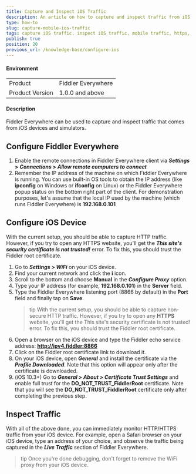 ```yaml
---
title: Capture and Inspect iOS Traffic
description: An article on how to capture and inspect traffic from iOS device while using Fiddler Everywhere
type: how-to
slug: capture-mobile-ios-traffic
tags: capture iOS traffic, inspect iOS traffic, mobile traffic, https, iOS application, Fiddler Everywhere iOS
publish: true
position: 20
previous_url: /knowledge-base/configure-ios
---
```


#### Environment

|   |   |
|---|---|
| Product  | Fiddler Everywhere  |
| Product Version | 1.0.0 and above  |

#### Description

Fiddler Everywhere can be used to capture and inspect traffic that comes from iOS devices and simulators.

## Configure Fiddler Everywhere

1. Enable the remote connections in Fiddler Everywhere client via **_Settings_ > _Connections_ > _Allow remote computers to connect_**
2. Remember the IP address of the machine on which Fiddler Everywhere is running. You can use built-in OS tools to obtain the IP address (like **ipconfig** on Windows or **ifconfig** on Linux) or the Fiddler Everywhere popup status on the bottom right part of the client.
For demonstration purposes, let's assume that the local IP used by the machine (which runs Fiddler Everywhere) is **192.168.0.101**

## Configure iOS Device

With the current setup, you should be able to capture HTTP traffic. However, if you try to open any HTTPS website, you'll get the **_This site's security certificate is not trusted!_** error. To fix this, you should trust the Fiddler root certificate.


1. Go to **_Settings > WiFi_** on your iOS device.
2. Find your current network and click the **i** icon.
3. Scroll to the bottom and choose **Manual** in the **_Configure Proxy_** option.
4. Type your IP address (for example, **192.168.0.101**) in the **Server** field.
5. Type the Fiddler Everywhere listening port (8866 by default) in the **Port** field and finally tap on **Save**.
    >tip With the current setup, you should be able to capture non-secure HTTP traffic. However, if you try to open any **HTTPS** website, you'll get the This site's security certificate is not trusted! error. To fix this, you should trust the Fiddler root certificate.
6. Open a browser on the iOS device and type the Fiddler echo service address: **http://ipv4.fiddler:8866**
7. Click on the Fiddler root certificate link to download it.
8. On your iOS device, open **_General_** and install the certificate via the **_Profile Downloaded_**. Note that this option will appear only after the certificate is downloaded.
9. (iOS 10.3+) Go to **_General > About > Certificate Trust Settings_** and enable full trust for the **DO_NOT_TRUST_FiddlerRoot** certificate. Note that you will see the **DO_NOT_TRUST_FiddlerRoot** certificate only after completing the previous step. 

## Inspect Traffic

With all of the above done, you can immediately monitor HTTP/HTTPS traffic from your iOS device. For example, open a Safari browser on your iOS device, type an address of your choice, and observe the traffic being captured in the **_Live Traffic_** section of Fiddler Everywhere.

>tip Once you're done debugging, don't forget to remove the WiFi proxy from your iOS device.